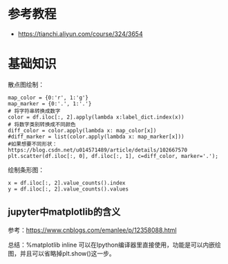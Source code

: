# 参考教程

- https://tianchi.aliyun.com/course/324/3654

# 基础知识

散点图绘制：

```
map_color = {0:'r', 1:'g'}
map_marker = {0:'.', 1:'.'}
# 将字符串转换成数字
color = df.iloc[:, 2].apply(lambda x:label_dict.index(x))
# 将数字类别转换成不同颜色
diff_color = color.apply(lambda x: map_color[x])
#diff_marker = list(color.apply(lambda x: map_marker[x]))
#如果想要不同形状：https://blog.csdn.net/u014571489/article/details/102667570
plt.scatter(df.iloc[:, 0], df.iloc[:, 1], c=diff_color, marker='.');
```

绘制条形图：

```
x = df.iloc[:, 2].value_counts().index
y = df.iloc[:, 2].value_counts().values
```

## jupyter中matplotlib的含义

参考：https://www.cnblogs.com/emanlee/p/12358088.html

总结：%matplotlib inline 可以在Ipython编译器里直接使用，功能是可以内嵌绘图，并且可以省略掉plt.show()这一步。

